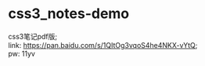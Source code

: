 # css3_notes-demo
  css3笔记pdf版;   
  link: https://pan.baidu.com/s/1QItOg3vqoS4he4NKX-vYtQ;   
  pw: 11yv
